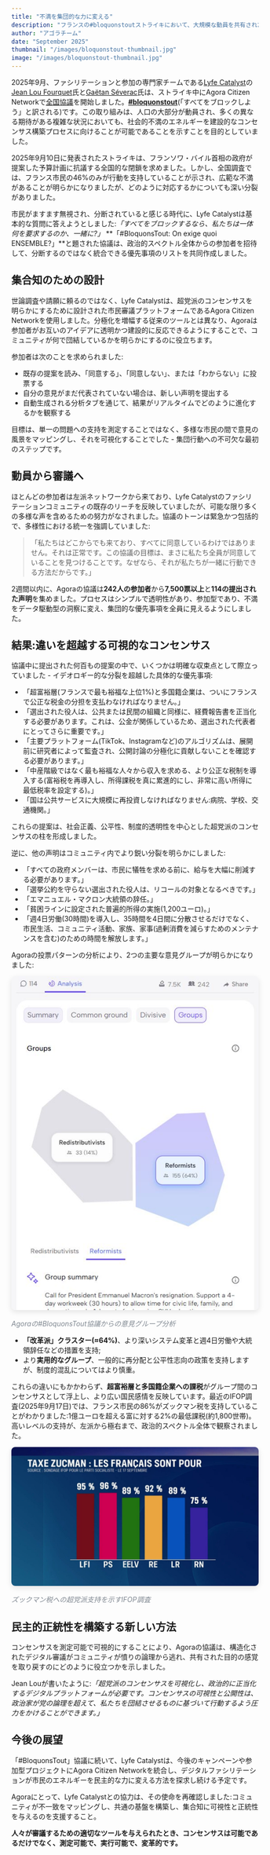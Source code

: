 ```yaml
---
title: "不満を集団的な力に変える"
description: "フランスの#bloquonstoutストライキにおいて、大規模な動員を共有された民主的要求に変えるためにAgora Citizen Networkがどのように使用されたか。"
author: "アゴラチーム"
date: "September 2025"
thumbnail: "/images/bloquonstout-thumbnail.jpg"
image: "/images/bloquonstout-thumbnail.jpg"
---
```


2025年9月、ファシリテーションと参加の専門家チームである[Lyfe Catalyst](https://lyfe-catalyst.org/)の[Jean Lou Fourquet](https://www.linkedin.com/in/jean-lou-fourquet)氏と[Gaëtan Séverac](https://www.linkedin.com/in/gaetansev)氏は、ストライキ中にAgora Citizen Networkで[全国協議](https://www.agoracitizen.app/conversation/rZGrIg)を開始しました。**[#bloquonstout](https://ja.wikipedia.org/wiki/Bloquons_tout)**(「すべてをブロックしよう」と訳される)です。この取り組みは、人口の大部分が動員され、多くの異なる期待がある複雑な状況においても、社会的不満のエネルギーを建設的なコンセンサス構築プロセスに向けることが可能であることを示すことを目的としていました。

2025年9月10日に発表されたストライキは、フランソワ・バイル首相の政府が提案した予算計画に抗議する全国的な閉鎖を求めました。しかし、全国調査では、フランス市民の46%のみが行動を支持していることが示され、広範な不満があることが明らかになりましたが、どのように対応するかについても深い分裂がありました。

市民がますます無視され、分断されていると感じる時代に、Lyfe Catalystは基本的な質問に答えようとしました:*「すべてをブロックするなら、私たちは一体何を要求するのか、一緒に?」* **「#BloquonsTout: On exige quoi ENSEMBLE?」**と題された協議は、政治的スペクトル全体からの参加者を招待して、分断するのではなく統合できる優先事項のリストを共同作成しました。

## 集合知のための設計

世論調査や請願に頼るのではなく、Lyfe Catalystは、超党派のコンセンサスを明らかにするために設計された市民審議プラットフォームであるAgora Citizen Networkを使用しました。分極化を増幅する従来のツールとは異なり、Agoraは参加者がお互いのアイデアに透明かつ建設的に反応できるようにすることで、コミュニティが何で団結しているかを明らかにするのに役立ちます。

参加者は次のことを求められました:
- 既存の提案を読み、「同意する」、「同意しない」、または「わからない」に投票する
- 自分の意見がまだ代表されていない場合は、新しい声明を提出する
- 自動生成される分析タブを通じて、結果がリアルタイムでどのように進化するかを観察する

目標は、単一の問題への支持を測定することではなく、多様な市民の間で意見の風景をマッピングし、それを可視化することでした - 集団行動への不可欠な最初のステップです。

## 動員から審議へ

ほとんどの参加者は左派ネットワークから来ており、Lyfe Catalystのファシリテーションコミュニティの既存のリーチを反映していましたが、可能な限り多くの多様な声を含めるための努力がなされました。協議のトーンは緊急かつ包括的で、多様性における統一を強調していました:

> 「私たちはどこからでも来ており、すべてに同意しているわけではありません。それは正常です。この協議の目標は、まさに私たち全員が同意していることを見つけることです。なぜなら、それが私たちが一緒に行動できる方法だからです。」

2週間以内に、Agoraの協議は**242人の参加者**から**7,500票以上**と**114の提出された声明**を集めました。プロセスはシンプルで透明性があり、参加型であり、不満をデータ駆動型の洞察に変え、集団的な優先事項を全員に見えるようにしました。

## 結果:違いを超越する可視的なコンセンサス

協議中に提出された何百もの提案の中で、いくつかは明確な収束点として際立っていました - イデオロギー的な分裂を超越した具体的な優先事項:

- 「超富裕層(フランスで最も裕福な上位1%)と多国籍企業は、ついにフランスで公正な税金の分担を支払わなければなりません。」
- 「選出された役人は、公共または民間の組織と同様に、経費報告書を正当化する必要があります。これは、公金が関係しているため、選出された代表者にとってさらに重要です。」
- 「主要プラットフォーム(TikTok、Instagramなど)のアルゴリズムは、展開前に研究者によって監査され、公開討論の分極化に貢献しないことを確認する必要があります。」
- 「中産階級ではなく最も裕福な人々から収入を求める、より公正な税制を導入する(富裕税を再導入し、所得課税を真に累進的にし、非常に高い所得に最低税率を設定する)。」
- 「国は公共サービスに大規模に再投資しなければなりません:病院、学校、交通機関。」

これらの提案は、社会正義、公平性、制度的透明性を中心とした超党派のコンセンサスの柱を形成しました。

逆に、他の声明はコミュニティ内でより鋭い分裂を明らかにしました:

- 「すべての政府メンバーは、市民に犠牲を求める前に、給与を大幅に削減する必要があります。」
- 「選挙公約を守らない選出された役人は、リコールの対象となるべきです。」
- 「エマニュエル・マクロン大統領の辞任。」
- 「貧困ラインに設定された普遍的所得の実施(1,200ユーロ)。」
- 「週4日労働(30時間)を導入し、35時間を4日間に分散させるだけでなく、市民生活、コミュニティ活動、家族、家事(過剰消費を減らすためのメンテナンスを含む)のための時間を解放します。」

Agoraの投票パターンの分析により、2つの主要な意見グループが明らかになりました:

<div class="text-center my-4">
  <img src="/images/bloquonstout-analysis.jpg" alt="2つのクラスターを示すAgora意見グループ分析" class="img-fluid" style="max-width: 100%; border-radius: 8px; box-shadow: 0 4px 12px rgba(0, 0, 0, 0.1);">
  <p class="mt-2" style="font-size: 14px; color: #818992; font-style: italic;">Agoraの#BloquonsTout協議からの意見グループ分析</p>
</div>

- **「改革派」クラスター(≈64%)**、より深いシステム変革と週4日労働や大統領辞任などの措置を支持;
- より**実用的なグループ**、一般的に再分配と公平性志向の政策を支持しますが、制度的混乱についてはより慎重。

これらの違いにもかかわらず、**超富裕層と多国籍企業への課税**がグループ間のコンセンサスとして浮上し、より広い国民感情を反映しています。最近のIFOP調査(2025年9月17日)では、フランス市民の86%がズックマン税を支持していることがわかりました:1億ユーロを超える富に対する2%の最低課税(約1,800世帯)。高いレベルの支持が、左派から極右まで、政治的スペクトル全体で観察されました。

<div class="text-center my-4">
  <img src="/images/zucman-tax-support.jpg" alt="政治的スペクトル全体でズックマン税への幅広い支持を示す世論調査" class="img-fluid" style="max-width: 100%; border-radius: 8px; box-shadow: 0 4px 12px rgba(0, 0, 0, 0.1);">
  <p class="mt-2" style="font-size: 14px; color: #818992; font-style: italic;">ズックマン税への超党派支持を示すIFOP調査</p>
</div>

## 民主的正統性を構築する新しい方法

コンセンサスを測定可能で可視的にすることにより、Agoraの協議は、構造化されたデジタル審議がコミュニティが憤りの論理から逃れ、共有された目的の感覚を取り戻すのにどのように役立つかを示しました。

Jean Louが書いたように:*「超党派のコンセンサスを可視化し、政治的に正当化するデジタルプラットフォームが必要です。コンセンサスの可視性と公開性は、政治家が党の論理を超えて、私たちを団結させるものに基づいて行動するよう圧力をかけることができます。」*

## 今後の展望

「#BloquonsTout」協議に続いて、Lyfe Catalystは、今後のキャンペーンや参加型プロジェクトにAgora Citizen Networkを統合し、デジタルファシリテーションが市民のエネルギーを民主的な力に変える方法を探求し続ける予定です。

Agoraにとって、Lyfe Catalystとの協力は、その使命を再確認しました:コミュニティが不一致をマッピングし、共通の基盤を構築し、集合知に可視性と正統性を与えるのを支援すること。

**人々が審議するための適切なツールを与えられたとき、コンセンサスは可能であるだけでなく、測定可能で、実行可能で、変革的です。**
